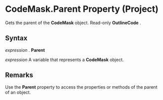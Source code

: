 
# CodeMask.Parent Property (Project)

Gets the parent of the  **CodeMask** object. Read-only **OutlineCode** .


## Syntax

 _expression_ . **Parent**

 _expression_ A variable that represents a **CodeMask** object.


## Remarks

Use the  **Parent** property to access the properties or methods of the parent of an object.

